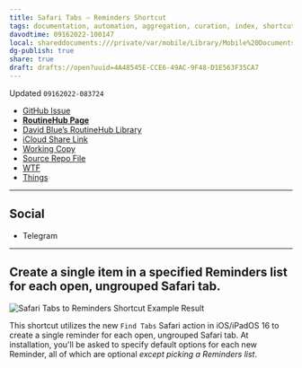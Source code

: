 ```yaml
---
title: Safari Tabs ⇨ Reminders Shortcut
tags: documentation, automation, aggregation, curation, index, shortcuts, i, task
davodtime: 09162022-100147
local: shareddocuments:///private/var/mobile/Library/Mobile%20Documents/iCloud~md~obsidian/Documents/OBSHIDDIAN/drafts/4A48545E-CCE6-49AC-9F48-D1E563F35CA7.md
dg-publish: true
share: true
draft: drafts://open?uuid=4A48545E-CCE6-49AC-9F48-D1E563F35CA7
---
```

Updated `09162022-083724`

- [GitHub Issue](https://github.com/extratone/i/issues/262)
- [**RoutineHub Page**](https://routinehub.co/shortcut/12990/)
- [David Blue’s RoutineHub Library](drafts://open?uuid=CA94DF33-CAB9-40A0-836E-806225D5B600)
- [iCloud Share Link](https://www.icloud.com/shortcuts/ec740c7557864c47bd5f77b93a121c92)
- [Working Copy](working-copy://open?repo=i&path=shortcuts&mode=content)
- [Source Repo File](https://github.com/extratone/i/blob/main/shortcuts/SafariTabstoReminders.shortcut)
- [WTF](https://davidblue.wtf/drafts/4A48545E-CCE6-49AC-9F48-D1E563F35CA7.html)
- [Things](things:///show?id=65NNESZx2wm51bCTDoDEff)

---

## Social

- Telegram

---

## Create a single item in a specified Reminders list for each open, ungrouped Safari tab.

![Safari Tabs to Reminders Shortcut Example Result](https://user-images.githubusercontent.com/43663476/190651691-a638273c-4f63-4718-9855-8266a4e52a89.png)

This shortcut utilizes the new `Find Tabs` Safari action in iOS/iPadOS 16 to create a single reminder for each open, ungrouped Safari tab. At installation, you'll be asked to specify default options for each new Reminder, all of which are optional *except picking a Reminders list*.